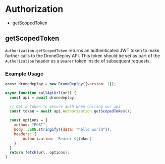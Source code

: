 # Authorization

* [getScopedToken](authorization.md#undefined)

## getScopedToken

`Authorization.getScopedToken` returns an authenticated JWT token to make further calls to the DroneDeploy API. This token should be set as part of the `Authorization` header as a `Bearer` token inside of subsequent requests.

### Example Usage

```javascript
const dronedeploy = new DroneDeploy({version: 1});

async function callApiUrl(url) {
  const api = await dronedeploy;

  // Get a token to ensure auth when calling our api
  const token = await api.Authorization.getScopedToken();
  
  const options = {
    method: "POST",
    body: JSON.stringify({data: "hello world"}),
    headers: {
        Authorization: `Bearer ${token}`
    }
  }
  return fetch(url, options);
}
```
